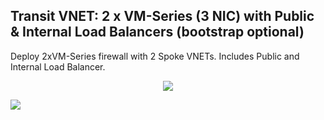 ## Transit VNET: 2 x VM-Series (3 NIC) with Public & Internal Load Balancers (bootstrap optional)

Deploy 2xVM-Series firewall with 2 Spoke VNETs. Includes Public and Internal Load Balancer.


<p align="center">
<img src="https://raw.githubusercontent.com/wwce/azure-arm/master/azure-arm-mclimans/demo_deployments/images/transit_2spokes_2fw_3nic_intlb_extlb.png">
</p>

[<img src="http://azuredeploy.net/deploybutton.png"/>](https://portal.azure.com/#create/Microsoft.Template/uri/https%3A%2F%2Fraw.githubusercontent.com%2Fwwce%2Fazure-arm%2Fmaster%2Fazure-arm-mclimans%2Fdemo_deployments%2Ftransit_2spokes_2fw_3nic_intlb_extlb_nobootstrap_bs_opt%2FazureDeploy.json)
  
